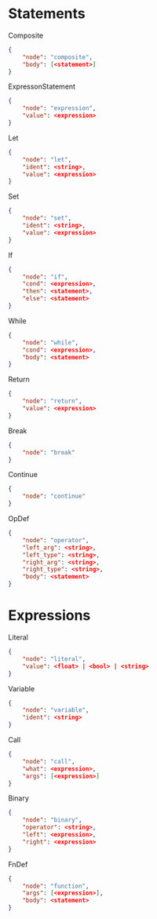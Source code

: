# Statements

Composite
```json
{
    "node": "composite",
    "body": [<statement>]
}
```

ExpressonStatement
```json
{
    "node": "expression",
    "value": <expression>
}
```

Let
```json
{
    "node": "let",
    "ident": <string>,
    "value": <expression>
}
```

Set
```json
{
    "node": "set",
    "ident": <string>,
    "value": <expression>
}
```

If
```json
{
    "node": "if",
    "cond": <expression>,
    "then": <statement>,
    "else": <statement>
}
```

While
```json
{
    "node": "while",
    "cond": <expression>,
    "body": <statement>
}
```

Return
```json
{
    "node": "return",
    "value": <expression>
}
```

Break
```json
{
    "node": "break"
}
```

Continue
```json
{
    "node": "continue"
}
```

OpDef
```json
{
    "node": "operator",
    "left_arg": <string>,
    "left_type": <string>,
    "right_arg": <string>,
    "right_type": <string>,
    "body": <statement>
}
```


# Expressions

Literal
```json
{
    "node": "literal",
    "value": <float> | <bool> | <string>
}
```

Variable
```json
{
    "node": "variable",
    "ident": <string>
}
```

Call
```json
{
    "node": "call",
    "what": <expression>,
    "args": [<expression>]
}
```

Binary
```json
{
    "node": "binary",
    "operator": <string>,
    "left": <expression>,
    "right": <expression>
}
```

FnDef
```json
{
    "node": "function",
    "args": [<expression>],
    "body": <statement>
}
```